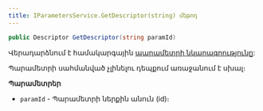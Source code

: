 ```yaml
---
title: IParametersService.GetDescriptor(string) մեթոդ  
---
```


```c#
public Descriptor GetDescriptor(string paramId)
```

Վերադարձնում է համակարգային [պարամետրի նկարագրությունը](../../types/Descriptor.md):

Պարամետրի սահմանված չլինելու դեպքում առաջանում է սխալ։

**Պարամետրեր**

* `paramId` - Պարամետրի ներքին անուն (id)։
